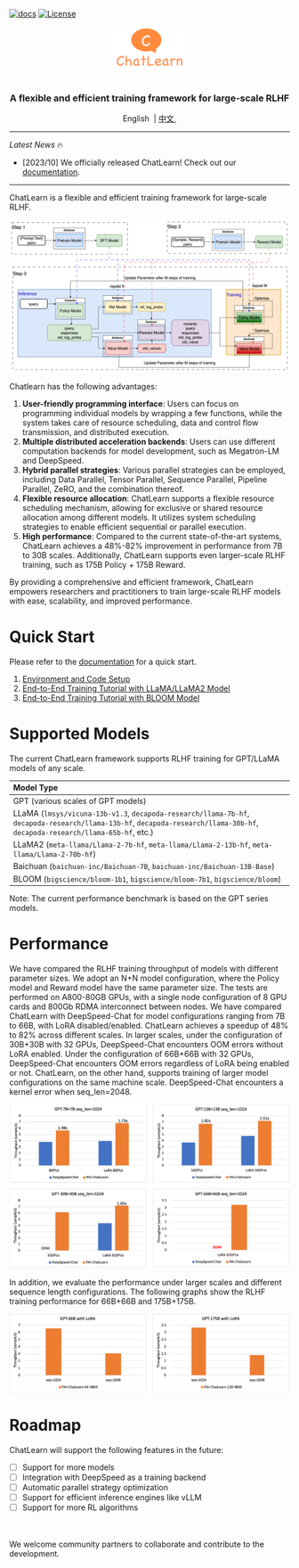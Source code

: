 
[![docs](https://img.shields.io/badge/docs-latest-brightgreen.svg)](https://chatlearn.readthedocs.io/en/latest/)
[![License](https://img.shields.io/badge/License-Apache%202.0-blue.svg)](https://github.com/alibaba/ChatLearn/blob/main/LICENSE)

<p align="center">
  <picture>
    <img alt="ChatLearn" src="docs/images/logo.png" width=30%>
  </picture>
</p>

<h3 align="center">
A flexible and efficient training framework for large-scale RLHF
</h3>

<p align="center">
        &nbspEnglish&nbsp |  <a href="README_CN.md"> 中文 </a>&nbsp
</p>


---

*Latest News* 🔥
- [2023/10] We officially released ChatLearn! Check out our [documentation](docs/en/chatlearn.md).

---

ChatLearn is a flexible and efficient training framework for large-scale RLHF.

![RLHF Flow](docs/images/rlhf.png)

Chatlearn has the following advantages:
1. **User-friendly programming interface**: Users can focus on programming individual models by wrapping a few functions, while the system takes care of resource scheduling, data and control flow transmission, and distributed execution.
2. **Multiple distributed acceleration backends**: Users can use different computation backends for model development, such as Megatron-LM and DeepSpeed.
3. **Hybrid parallel strategies**: Various parallel strategies can be employed, including Data Parallel, Tensor Parallel, Sequence Parallel, Pipeline Parallel, ZeRO, and the combination thereof.
4. **Flexible resource allocation**: ChatLearn supports a flexible resource scheduling mechanism, allowing for exclusive or shared resource allocation among different models. It utilizes system scheduling strategies to enable efficient sequential or parallel execution.
5. **High performance**: Compared to the current state-of-the-art systems, ChatLearn achieves a 48%-82% improvement in performance from 7B to 30B scales. Additionally, ChatLearn supports even larger-scale RLHF training, such as 175B Policy + 175B Reward.

By providing a comprehensive and efficient framework, ChatLearn empowers researchers and practitioners to train large-scale RLHF models with ease, scalability, and improved performance.

# Quick Start

Please refer to the [documentation](https://chatlearn.readthedocs.io/en/latest/) for a quick start.

1. [Environment and Code Setup](docs/en/installation.md) 
2. [End-to-End Training Tutorial with LLaMA/LLaMA2 Model](docs/en/tutorial/tutorial_llama2.md)
3. [End-to-End Training Tutorial with BLOOM Model](docs/en/tutorial/tutorial_bloom.md)

# Supported Models

The current ChatLearn framework supports RLHF training for GPT/LLaMA models of any scale.

| Model Type                                                                                                                                                                                              |
|:--------------------------------------------------------------------------------------------------------------------------------------------------------------------------------------------------------|
| GPT (various scales of GPT models)                                                                                                                                                                      |
| LLaMA (`lmsys/vicuna-13b-v1.3`, `decapoda-research/llama-7b-hf`, `decapoda-research/llama-13b-hf`, `decapoda-research/llama-30b-hf`, `decapoda-research/llama-65b-hf`, etc.)                            |
| LLaMA2 (`meta-llama/Llama-2-7b-hf`, `meta-llama/Llama-2-13b-hf`, `meta-llama/Llama-2-70b-hf`)                                                                                                           |
| Baichuan (`baichuan-inc/Baichuan-7B`, `baichuan-inc/Baichuan-13B-Base`)                                                                                                                                 |
| BLOOM (`bigscience/bloom-1b1`, `bigscience/bloom-7b1`, `bigscience/bloom`)                                                                                                                              |

Note: The current performance benchmark is based on the GPT series models.

# Performance

We have compared the RLHF training throughput of models with different parameter sizes. We adopt an N+N model configuration, where the Policy model and Reward model have the same parameter size. The tests are performed on A800-80GB GPUs, with a single node configuration of 8 GPU cards and 800Gb RDMA interconnect between nodes. We have compared ChatLearn with DeepSpeed-Chat for model configurations ranging from 7B to 66B, with LoRA disabled/enabled. ChatLearn achieves a speedup of 48% to 82% across different scales. In larger scales, under the configuration of 30B+30B with 32 GPUs, DeepSpeed-Chat encounters OOM errors without LoRA enabled. Under the configuration of 66B+66B with 32 GPUs, DeepSpeed-Chat encounters OOM errors regardless of LoRA being enabled or not. ChatLearn, on the other hand, supports training of larger model configurations on the same machine scale. DeepSpeed-Chat encounters a kernel error when seq_len=2048.

![Compare ChatLearn with DeepSpeed-Chat](docs/images/gpt-perf-cmp.png)

In addition, we evaluate the performance under larger scales and different sequence length configurations. 
The following graphs show the RLHF training performance for 66B+66B and 175B+175B.

![ChatLearn 66B 175B](docs/images/gpt-perf-66-175.png)

# Roadmap
ChatLearn will support the following features in the future:
- [ ] Support for more models
- [ ] Integration with DeepSpeed as a training backend
- [ ] Automatic parallel strategy optimization
- [ ] Support for efficient inference engines like vLLM
- [ ] Support for more RL algorithms

<br><br>
We welcome community partners to collaborate and contribute to the development.


